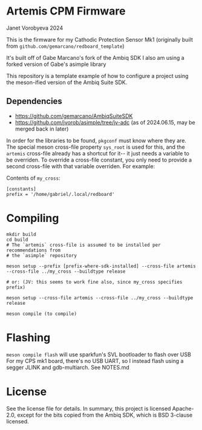 # Artemis CPM Firmware

Janet Vorobyeva 2024

This is the firmware for my Cathodic Protection Sensor Mk1
(originally built from `github.com/gemarcano/redboard_template`)

It's built off of Gabe Marcano's fork of the Ambiq SDK
I also am using a forked version of Gabe's asimple library

This repository is a template example of how to configure a project using the
meson-ified version of the Ambiq Suite SDK.

## Dependencies
 - https://github.com/gemarcano/AmbiqSuiteSDK
 - https://github.com/jvorob/asimple/tree/jv-adc (as of 2024.06.15, may be merged back in later)

In order for the libraries to be found, `pkgconf` must know where they are. The
special meson cross-file property `sys_root` is used for this, and the
`artemis` cross-file already has a shortcut for it-- it just needs a
variable to be overriden. To override a cross-file constant, you only need to
provide a second cross-file with that variable overriden. For example:

Contents of `my_cross`:
```
[constants]
prefix = '/home/gabriel/.local/redboard'
```

# Compiling
```
mkdir build
cd build
# The `artemis` cross-file is assumed to be installed per recommendations from
# the `asimple` repository

meson setup --prefix [prefix-where-sdk-installed] --cross-file artemis --cross-file ../my_cross --buildtype release

# or: (JV: this seems to work fine also, since my_cross specifies prefix)

meson setup --cross-file artemis --cross-file ../my_cross --buildtype release

meson compile (to compile)
```

# Flashing

`meson compile flash` will use sparkfun's SVL bootloader to flash over USB
For my CPS mk1 board, there's no USB UART, so I instead flash using a segger JLINK
and gdb-multiarch. See NOTES.md


# License

See the license file for details. In summary, this project is licensed
Apache-2.0, except for the bits copied from the Ambiq SDK, which is BSD
3-clause licensed.
